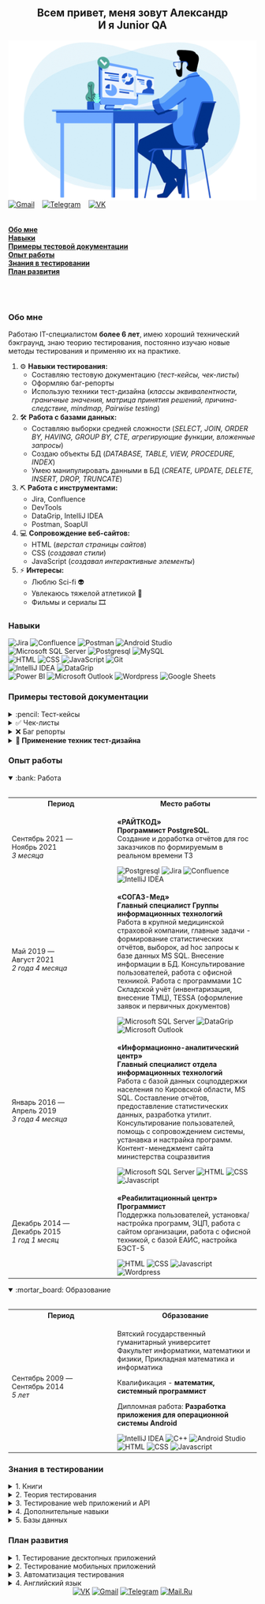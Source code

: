 <h2 align = "center"> Всем привет, меня зовут Александр</br> И я Junior QA </h2>  
<div>
  <img align='right' src="https://github.com/kozlofAlex/kozlofAlex/blob/main/img/Hiring-test.gif" width="550" />
</div></br>
<a href="mailto:kozlaleksan2013@gmail.com" target="_blank"><img width ="40" height = "40" alt="Gmail" src="https://cdn.worldvectorlogo.com/logos/gmail-icon.svg" /></a>&nbsp;&nbsp;&nbsp;
<a href="https://tlgg.ru/Alex_Kozlov_91" target="_blank"><img width ="40" height = "40" alt="Telegram" src="https://www.vectorlogo.zone/logos/telegram/telegram-icon.svg" /></a>&nbsp;&nbsp;&nbsp;
<a href="https://vk.com/id122275910" target="_blank"><img width ="40" height = "40" alt="VK" src="https://www.vectorlogo.zone/logos/vk/vk-icon.svg" /></a>&nbsp;&nbsp;&nbsp;
</br></br></br>
<a href= "https://github.com/kozlofAlex/kozlofAlex/blob/main/README.md#обо-мне"><b>Обо мне</b></a></br>
<a href= "https://github.com/kozlofAlex/kozlofAlex/blob/main/README.md#навыки"><b>Навыки</b></a></br>
<a href= "https://github.com/kozlofAlex/kozlofAlex/blob/main/README.md#примеры-тестовой-документации"><b>Примеры тестовой документации</b></a></br>
<a href= "https://github.com/kozlofAlex/kozlofAlex/blob/main/README.md#опыт-работы"><b>Опыт работы</b></a></br>
<a href= "https://github.com/kozlofAlex/kozlofAlex/blob/main/README.md#знания-в-тестировании"><b>Знания в тестировании</b></a></br>
<a href= "https://github.com/kozlofAlex/kozlofAlex/blob/main/README.md#план-развития"><b>План развития</b></a></br>
</br></br></br>  

### Обо мне
Работаю IT-специалистом **более 6 лет**, имею хороший технический бэкграунд, знаю теорию тестирования, постоянно изучаю новые методы тестирования и применяю их 
на практике.  
1. ⚙️ **Навыки тестирования:**  
    - Составляю тестовую документацию (*тест-кейсы, чек-листы*)   
    - Оформляю баг-репорты   
    - Использую техники тест-дизайна (*классы эквивалентности, граничные значения, матрица принятия решений, причина-следствие, mindmap, Pairwise testing*)  
2. 🛠️ **Работа с базами данных:**  
    - Составляю выборки средней сложности (*SELECT, JOIN, ORDER BY, HAVING, GROUP BY, CTE, агрегирующие функции, вложенные запросы*)  
    - Создаю объекты БД (*DATABASE, TABLE, VIEW, PROCEDURE, INDEX*)  
    - Умею манипулировать данными в БД (*CREATE, UPDATE, DELETE, INSERT, DROP, TRUNCATE*)  
3. ⛏️ **Работа с инструментами:**  
    - Jira, Confluence      
    - DevTools
    - DataGrip, IntelliJ IDEA   
    - Postman, SoapUI
4. 💻 **Сопровождение веб-сайтов:**  
    - HTML (*верстал страницы сайтов*)   
    - CSS (*создавал стили*)   
    - JavaScript (*создавал интерактивные элементы*)   
5. ⚡️ **Интересы:**  
    - Люблю Sci-fi 👽  
    - Увлекаюсь тяжелой атлетикой 💪  
    - Фильмы и сериалы 🎞️  

### Навыки  
<p>  
<img height = '22' title= 'Jira' src="https://img.shields.io/badge/Jira-Testing-informational?style=flat-square&logo=jira&logoColor=white&color=%230A0FFF">  
<img height = '22' title= 'Confluence' src="https://img.shields.io/badge/Confluence-Testing-informational?style=flat-square&logo=confluence&logoColor=white&color=%230A0FFF">  
<img height = '22' title= 'Postman' src="https://img.shields.io/badge/Postman-Testing-informational?style=flat-square&logo=Postman&logoColor=white&color=%230A0FFF">
<img height = '22' title= 'Android Studio' src="https://img.shields.io/badge/Android%20Studio-Testing-informational?style=flat-square&logo=android-studio&logoColor=white&color=%230A0FFF">
</br>
<img height = '22' title= 'Microsoft SQL Server' src="https://img.shields.io/badge/Microsoft%20SQL%20Server-DataBase-informational?style=flat-square&logo=microsoft%20sql%20server&logoColor=white&color=FF880F">      
<img height = '22' title= 'Postgresql' src="https://img.shields.io/badge/PostgreSQL-DataBase-informational?style=flat-square&logo=postgresql&logoColor=white&color=FF880F">
<img height = '22' title= 'MySQL' src="https://img.shields.io/badge/MySQL-DataBase-informational?style=flat-square&logo=mysql&logoColor=white&color=FF880F">
</br> 
<img height = '22' title= 'HTML' src="https://img.shields.io/badge/HTML-Web-informational?style=flat-square&logo=HTML5&logoColor=white&color=E34F26">
<img height = '22' title= 'CSS' src="https://img.shields.io/badge/CSS-Web-informational?style=flat-square&logo=css3&logoColor=white&color=E34F26">
<img height = '22' title= 'JavaScript' src="https://img.shields.io/badge/Javascript%20-Web-informational?style=flat-square&logo=javascript&logoColor=white&color=E34F26">    
<img height = '22' title= 'Git' src="https://img.shields.io/badge/Git-Web-informational?style=flat-square&logo=git&logoColor=white&color=E34F26">
</br> 
<img height = '22' title= 'IntelliJ IDEA' src="https://img.shields.io/badge/IntelliJ_IDEA-IDE-informational?style=flat-square&logo=intellij-idea&logoColor=white&color=34A853">  
<img height = '22' title= 'DataGrip' src="https://img.shields.io/badge/DataGrip-IDE-informational?style=flat-square&logo=datagrip&logoColor=white&color=34A853">
</br> 
<img height = '22' title= 'Power BI' src="https://img.shields.io/badge/Power_BI-Other-informational?style=flat-square&logo=power-bi&logoColor=white&color=F2C811">
<img height = '22' title= 'Microsoft Outlook' src="https://img.shields.io/badge/Microsoft_Outlook-Other-informational?style=flat-square&logo=microsoft-outlook&logoColor=white&color=F2C811">
<img height = '22' title= 'Wordpress' src="https://img.shields.io/badge/Wordpress-Other-informational?style=flat-square&logo=wordpress&logoColor=white&color=F2C811">
<img height = '22' title= 'Google Sheets' src="https://img.shields.io/badge/Google%20Sheets-Other-informational?style=flat-square&logo=google-sheets&logoColor=white&color=F2C811">
</p>
   
### Примеры тестовой документации
<details><summary>:pencil: Тест-кейсы</summary></br>
<div align="center">
<details> <summary>Пример #1</summary></br>
<table>
	<tr>
		<th>Поле</th>
		<th>Значение</th>
	</tr>
	<tr>
		<td><b>Идентификатор</b></td>
		<td>ТСPI99</td>
	</tr>
	<tr>
		<td><b>Приоритет</b></td>
		<td>2</td>
	</tr>
	<tr>
		<td><b>Требование*</b></td>
		<td>ТР140: открытые вакансии компании</td>
	</tr>
	<tr>
		<td><b>Модуль</b></td>
		<td>Вакансии</td>
	</tr>
		<td><b>Заголовок</b></td>
		<td>Отправка резюме на открытую вакансию</td>
	</tr>
	<tr>
		<td><b>Предусловия*</b></td>
		<td>Открыта главная страница сайта ******</td>
	</tr>
	<tr>
		<td><b>Шаги:</b></br>  
			<ol>
				<li> В верхнем меню сайта нажать на раздел "О компании"</li>
				<li> В открывшемся подменю нажать на раздел "Вакансии и карьера"</li>
				<li> Выбрать первую открытую вакансию и нажать на кнопку "Подробнее"</li>
				<li> Заполнить поле "Имя, Фамилия" = &lt;name, fam&gt;</li>
				<li> Заполнить поле "e-mail" = &lt;email&gt;</li>
				<li> Прикрепить файл &lt;file&gt; размером &lt;size&gt;</li>
				<li> Установить галочку в поле "Я согласен(а) с политикой конфиденциальности" </li>
				<li> Нажать кнопку "Отправить"</li>
		</td>
		<td><b>Ожидаемый результат:</b></br>  
			<ol>
				<li> Открыто меню с информацией о компании</li>
				<li> Открыта страница с информацией о вакансиях</li>
				<li> Открыто модальное окно с информацией о вакансии и формой для заполнения</li>
				<li> Поле "Имя, Фамилия" заполнено &lt;name, fam&gt;</li>
				<li> Поле "E-mail" заполнено &lt;email&gt;</li>
				<li> Прикреплен файл &lt;file&gt; размером &lt;size&gt;</li>
				<li> Установлена галочку в поле "Я согласен(а) с политикой конфиденциальности" </li>
				<li> В модальном окне отображено сообщение "Ваше резюме успешно отправлено" </li>
		</td>
	</tr>
	<tr>
		<td><b>Постусловия*</b></td>
		<td></td>
	</tr>
	<tr>
		<td><b>Комментарии**</b></td>
		<td></td>
	</tr>
</table>
<table>
	<tr>
		<th>positive</th>
		<th>name, fam</th>
		<th>email</th>
		<th>file</th>
		<th>size</th>
	</tr>
	<tr>
		<td>true</td>
		<td>Петр, Васильев</td>
		<td>pavasilev@mail.ru</td>
		<td>резюме</td>
		<td>200</td>
	</tr>
	<tr>
		<td>false</td>
		<td>Илья Александрович, Petrov</td>
		<td>pavasilev@@mail.ru</td>
		<td>@$#%%^</td>
		<td>251</td>
	</tr>
</table>
<div align="left">
* - дополнительные поля </br>
** - можно указать идентификатор бага
</div>
</details>
<details> <summary>Пример #2</summary></br>
<table>
	<tr>
		<th>Поле</th>
		<th>Значение</th>
	</tr>
	<tr>
		<td><b>Идентификатор</b></td>
		<td>ТСPI101</td>
	</tr>
	<tr>
		<td><b>Приоритет</b></td>
		<td>1</td>
	</tr>
	<tr>
		<td><b>Требование*</b></td>
		<td>ТР101: локализованные версии сайта</td>
	</tr>
	<tr>
		<td><b>Модуль</b></td>
		<td>Локализация</td>
	</tr>
		<td><b>Заголовок</b></td>
		<td>Проверка версии сайта для китайского рынка</td>
	</tr>
	<tr>
		<td><b>Предусловия*</b></td>
		<td></td>
	</tr>
	<tr>
		<td><b>Шаги:</b></br>  
			<ol>
				<li> Открыть домашнюю страницу сайта ******.ru</li>
				<li> В верхнем меню сайта навести курсор на кнопку "Россия"</li>
				<li> Нажать в ниспадающем меню на пункт China</li>
		</td>
		<td><b>Ожидаемый результат:</b></br>  
			<ol>
				<li> Открыта страница сайта ******.ru</li>
				<li> Открылось меню для выбора языка</li>
				<li> Открыта домашняя страница сайта  ******.ch</li>
		</td>
	</tr>
	<tr>
		<td><b>Постусловия*</b></td>
		<td></td>
	</tr>
	<tr>
		<td><b>Комментарии**</b></td>
		<td>Дефект: PI101</td>
	</tr>
</table>
<div align="left">
* - дополнительные поля </br>
** - можно указать идентификатор бага
</div>
</details>
</div>
</details>
<details> <summary>✅ Чек-листы</summary></br>
<div align="center">
<table>
	<tr>
		<th>Поле</th>
		<th>Значение</th>
	</tr>
	<tr>
		<td><b>Автор</b></td>
		<td>Козлов А.В.</td>
	</tr>
	<tr>
		<td><b>Дата</b></td>
		<td>2022/01/01</td>
	</tr>
	<tr>
		<td><b>Окружение</b></td>
		<td>Windows 10 Pro, bild 19044.1741 </br> Google Chrome, bild 102.0.5005.63</td>
	</tr>
	<tr>
		<td><b>Bild</b></td>
		<td>1.3456</td>
	</tr>
	<tr>
		<td colspan= "2" align = "center"><b>Проверка локализованных версий сайта</b></td>
	</tr>
	<tr>
		<td><b>Россия</b></td>
		<td align = "center">✅</td>
	</tr>
	<tr>
		<td><b>Беларусь</b></td>
		<td align = "center">✅</td>
	</tr>
	<tr>
		<td><b>Казахстан</b></td>
		<td align = "center">✅</td>
	</tr>
	<tr>
		<td><b>Украина</b></td>
		<td align = "center">✅</td>
	</tr>
	<tr>
		<td><b>Europe</b></td>
		<td align = "center">✅</td>
	</tr>
	<tr>
		<td><b>Romania</b></td>
		<td align = "center">❌</td>
	</tr>
	<tr>
		<td><b>United States</b></td>
		<td align = "center">✅</td>
	</tr>
	<tr>
		<td><b>China</b></td>
		<td align = "center">❌</td>
	</tr>
	<tr>
		<td colspan= "2" align = "center"><b>Способы связи</b></td>
	</tr>
	<tr>
		<td><b>Открытая линия (чат)</b></td>
		<td align = "center">✅</td>
	</tr>
	<tr>
		<td><b>Viber</b></td>
		<td align = "center">❌</td>
	</tr>
	<tr>
		<td><b>Telegram</b></td>
		<td align = "center">✅</td>
	</tr>
	<tr>
		<td><b>Вконтакте</b></td>
		<td align = "center">✅</td>
	</tr>
	<tr>
		<td><b>Bitrix24</b></td>
		<td align = "center">✅</td>
	</tr>
</table>	
</div>
</details>

<details> <summary>❌ Баг репорты</summary></br>
<div align="center">
<details> <summary>Пример #1</summary></br>
<table>
	<tr>
		<th>Поле</th>
		<th>Описание</th>
	</tr>
	<tr>
		<td><b>ID</b></td>
		<td>PI100</td>
	</tr>
	<tr>
		<td><b>Summary</b></td>
		<td>При изменении локализации на United States отсутствует возможность вернуться на локализацию Россия</td>
	</tr>
	<tr>
		<td><b>Type</b></td>
		<td>Defect</td>
	</tr>
	<tr>
		<td><b>Bild</b></td>
		<td>1.3456</td>
	</tr>
	<tr>
		<td><b>Priority</b></td>
		<td>Low</td>
	</tr>
	<tr>
		<td><b>Severity</b></td>
		<td>Major</td>
	</tr>
	<tr>
		<td><b>Status</b></td>
		<td>Open</td>
	</tr>
	<tr>
		<td><b>Environment</b></td>
		<td>Windows 10 Pro, bild 19044.1741</br> Google Chrome, bild 102.0.5005.63</td>
	</tr>
	<tr>
		<td><b>Description</b></td>
		<td><b>Шаги для воспроизведения:</b></br> 
			&nbsp;&nbsp;1. Открыть сайт ******</br>
			&nbsp;&nbsp;2. Навести курсор на кнопку для смены локализации</br>
			&nbsp;&nbsp;3. Выбрать локализацию United States</br>
		     <b>Фактический результат: </b>при переходе на англоязычную версию сайта отсутствует возможность сменить локализацию на Russia</br>
		     <b>Ожидаемый результат: </b>переход на англоязычную версию сайта, на которой присутствует возможность смены локализации на Russia
		</td>
	</tr>
	<tr>
		<td><b>Attachments</b></td>
		<td><a href= "https://github.com/kozlofAlex/testing/blob/main/img/PI100_2.png"><img align='left' src="https://github.com/kozlofAlex/testing/blob/main/img/PI100_2.png" width="150" height="100"/></a>
	<a href= "https://github.com/kozlofAlex/testing/blob/main/img/PI100.png"><img align='left' src="https://github.com/kozlofAlex/testing/blob/main/img/PI100.png" width="150" height="100"/></a>
	</td>
	</tr>
	<tr>
		<td><b>Author</b></td>
		<td>Alex</td>
	</tr>
	<tr>
		<td><b>Assigned to</b></td>
		<td>-</td>
	</tr>
	<tr>
		<td><b>Date</b></td>
		<td>2022/01/12</td>
	</tr>
</table>
</details>
<details> <summary>Пример #2</summary></br>
<table>
	<tr>
		<th>Поле</th>
		<th>Описание</th>
	</tr>
	<tr>
		<td><b>ID</b></td>
		<td>PI101</td>
	</tr>
	<tr>
		<td><b>Summary</b></td>
		<td>При изменении локализации на China открывается сайт с ошибкой ERR_CERT_DATE_INVALID</td>
	</tr>
	<tr>
		<td><b>Type</b></td>
		<td>Defect</td>
	</tr>
	<tr>
		<td><b>Bild</b></td>
		<td>1.3456</td>
	</tr>
	<tr>
		<td><b>Priority</b></td>
		<td>Low</td>
	</tr>
	<tr>
		<td><b>Severity</b></td>
		<td>Critical</td>
	</tr>
	<tr>
		<td><b>Status</b></td>
		<td>Open</td>
	</tr>
	<tr>
		<td><b>Environment</b></td>
		<td>Windows 10 Pro, bild 19044.1741</br> Google Chrome, bild 102.0.5005.63</td>
	</tr>
	<tr>
		<td><b>Description</b></td>
		<td><b>Шаги для воспроизведения:</b></br> 
			&nbsp;&nbsp;1. Открыть сайт ******</br>
			&nbsp;&nbsp;2. Навести курсор на кнопку для смены локализации</br>
			&nbsp;&nbsp;3. Выбрать локализацию China</br>
		     <b>Фактический результат: </b>открывается страница с ошибкой "Подключение не защищено (NET::ERR_CERT_DATE_INVALID)"</br>
		     <b>Ожидаемый результат: </b>переход на версию сайта для китайского рынка
		</td>
	</tr>
	<tr>
		<td><b>Attachments</b></td>
		<td><a href= "https://github.com/kozlofAlex/testing/blob/main/img/PI101.png"><img align='left' src="https://github.com/kozlofAlex/testing/blob/main/img/PI101.png" width="150" height="100"/></a><a href= "https://github.com/kozlofAlex/testing/blob/main/img/PI101_2.png"><img align='left' src="https://github.com/kozlofAlex/testing/blob/main/img/PI101_2.png" width="150" height="100"/></a></td>
	</tr>
	<tr>
		<td><b>Author</b></td>
		<td>Alex</td>
	</tr>
	<tr>
		<td><b>Assigned to</b></td>
		<td>-</td>
	</tr>
	<tr>
		<td><b>Date</b></td>
		<td>2022/01/12</td>
	</tr>
</table>
</details>
<details> <summary>Пример #3</summary></br>
<table>
	<tr>
		<th>Поле</th>
		<th>Описание</th>
	</tr>
	<tr>
		<td><b>ID</b></td>
		<td>PI102</td>
	</tr>
	<tr>
		<td><b>Summary</b></td>
		<td>Страница ******: при установке ширины браузера меньше 768px надпись в кнопке Заказа тарифа смещается</td>
	</tr>
	<tr>
		<td><b>Type</b></td>
		<td>Defect</td>
	</tr>
	<tr>
		<td><b>Bild</b></td>
		<td>1.3456</td>
	</tr>
	<tr>
		<td><b>Priority</b></td>
		<td>Low</td>
	</tr>
	<tr>
		<td><b>Severity</b></td>
		<td>Minor</td>
	</tr>
	<tr>
		<td><b>Status</b></td>
		<td>Open</td>
	</tr>
	<tr>
		<td><b>Environment</b></td>
		<td>Windows 10, Pro bild 19044.1741</br> Google Chrome, bild 102.0.5005.63</td>
	</tr>
	<tr>
		<td><b>Description</b></td>
		<td><b>Шаги для воспроизведения:</b></br> 
			&nbsp;&nbsp;1. Открыть сайт ******</br>
			&nbsp;&nbsp;2. Перейти на страницу ******</br>
			&nbsp;&nbsp;3. Установить ширину браузера 768px или меньше</br>
		     <b>Фактический результат: </b>надпись Заказать в разделе тарифа выступает за границы кнопки</br>
		     <b>Ожидаемый результат: </b>размер шрифта надписи уменьшается пропорционально кнопки
		</td>
	</tr>
	<tr>
		<td><b>Attachments</b></td>
		<td><a href= "https://github.com/kozlofAlex/testing/blob/main/img/PI102.png"><img align='left' src="https://github.com/kozlofAlex/testing/blob/main/img/PI102.png" width="150" height="100"/></a></td>
	</tr>
	<tr>
		<td><b>Author</b></td>
		<td>Alex</td>
	</tr>
	<tr>
		<td><b>Assigned to</b></td>
		<td>-</td>
	</tr>
	<tr>
		<td><b>Date</b></td>
		<td>2022/01/12</td>
	</tr>
</table>
</details>
</div>
</details>
<details> <summary><b>📓 Применение техник тест-дизайна</b></summary><br>
<div align="center">
<details> <summary>Попарное тестирование</summary></br>
<p>Суть метода <b>попарного тестирования</b> в том, что каждое значение каждого проверяемого параметра должно быть протестировано на взаимодействие с каждым значением всех остальных параметров</p>
<img  width ="500" src="https://github.com/kozlofAlex/kozlofAlex/blob/main/img/Pairwise%20testing.png" /></br> </br> 
<table>
	<tr>
		<th>Лицензия</th>
		<th>База данных на</th>
		<th>Рабочих мест</th>
		<th>Автосервис</th>
	</tr>
	<tr>
		<td>есть</td>
		<td>SQLite</td>
		<td>1</td>
		<td>да</td>
	</tr>
	<tr>
		<td>нет</td>
		<td>SQL</td>
		<td>2</td>
		<td>нет</td>
	</tr>
	<tr>
		<td></td>
		<td></td>
		<td>3</td>
		<td></td>
	</tr>
</table></br>
<b>Всего комбинаций: 2*2*3*2 = 24</b> </br> </br> 
<table>
	<tr>
		<th width="200"></th>
		<th>Варианты</th>
		<th width ="90">ТС1</th>
		<th width ="90">ТС2</th>
		<th width ="90">ТС3</th>
		<th width ="90">ТС4</th>
		<th width ="90">ТС5</th>
		<th width ="90">ТС6</th>
		<th>...</th>
		<th width ="90">ТС22</th>
		<th width ="90">ТС23</th>
		<th width ="90">ТС24</th>
	</tr>
	<tr>
		<td><b>Лицензия</b></td>
		<td><b>нет/есть</b></td>
		<td>есть</td>
		<td>есть</td>
		<td>есть</td>
		<td>есть</td>
		<td>есть</td>
		<td>есть</td>
		<td>...</td>
		<td>нет</td>
		<td>нет</td>
		<td>нет</td>
	</tr>
	<tr>
		<td><b>База данных на</b></td>
		<td><b>SQLite/SQL</b></td>
		<td>SQLite</td>
		<td>SQLite</td>
		<td>SQLite</td>
		<td>SQLite</td>
		<td>SQLite</td>
		<td>SQLite</td>
		<td>...</td>
		<td>SQL</td>
		<td>SQL</td>
		<td>SQL</td>
	</tr>
	<tr>
		<td><b>Автосервис</b></td>
		<td><b>да/нет</b></td>
		<td>да</td>
		<td>да</td>
		<td>да</td>
		<td>нет</td>
		<td>нет</td>
		<td>нет</td>
		<td>...</td>
		<td>нет</td>
		<td>нет</td>
		<td>нет</td>
	</tr>
	<tr>
		<td><b>Рабочих мест</b></td>
		<td><b>1/2/3</b></td>
		<td>1</td>
		<td>2</td>
		<td>3</td>
		<td>1</td>
		<td>2</td>
		<td>3</td>
		<td>...</td>
		<td>1</td>
		<td>2</td>
		<td>3</td>
	</tr>
</table>
<img height = "100" src="https://github.com/kozlofAlex/kozlofAlex/blob/main/img/down.svg" /> </br>
<b>Всего комбинаций = 8</b> </br> </br>
<table>
	<tr>
		<th  width="200"></th>
		<th>Варианты</th>
		<th width ="90">ТС1</th>
		<th width ="90">ТС2</th>
		<th width ="90">ТС3</th>
		<th width ="90">ТС4</th>
		<th width ="90">ТС5</th>
		<th width ="90">ТС6</th>
		<th width ="90">ТС7</th>
		<th width ="90">ТС8</th>
	</tr>
	<tr>
		<td><b>Рабочих мест</b></td>
		<td><b>1/2/3</b></td>
		<td>1</td>
		<td>1</td>
		<td>2</td>
		<td>2</td>
		<td>2</td>
		<td>3</td>
		<td>3</td>
		<td>3</td>
	</tr>
	<tr>
		<td><b>Лицензия</b></td>
		<td><b>нет/есть</b></td>
		<td>есть</td>
		<td>нет</td>
		<td>есть</td>
		<td>есть</td>
		<td>нет</td>
		<td>есть</td>
		<td>есть</td>
		<td>нет</td>
	</tr>
	<tr>
		<td><b>База данных на</b></td>
		<td><b>SQLite/SQL</b></td>
		<td>SQLite</td>
		<td>SQL</td>
		<td>SQLite</td>
		<td>SQL</td>
		<td>SQLite</td>
		<td>SQL</td>
		<td>SQLite</td>
		<td>SQL</td>
	</tr>
	<tr>
		<td><b>Автосервис</b></td>
		<td><b>да/нет</b></td>
		<td>да</td>
		<td>нет</td>
		<td>нет</td>
		<td>да</td>
		<td>нет</td>
		<td>нет</td>
		<td>нет</td>
		<td>да</td>
	</tr>
</table>
</details>

<details> <summary>Матрица принятия решений</summary></br>
<p><b>Матрица принятия решений (Decision Table Testing)</b> — показывает возможные комбинации входных данных и ожидаемых результатов.</p>
<img  width ="700" src="https://github.com/kozlofAlex/kozlofAlex/blob/main/img/reg.png" /></br> </br> 
<table>
	<tr>
		<th></th>
		<th>Правило 1</th>
		<th>Правило 2</th>
		<th>Правило 3</th>
		<th>Правило 4</th>
		<th>Правило 5</th>
		<th>Правило 6</th>
		<th>Правило 7</th>
		<th>Правило 8</th>
	</tr>
	<tr>
		<td colspan="9" align="center"><b>Условия</b></td>
	</tr>
	<tr>
		<td><b>Логин</b></td>
		<td>+</td>
		<td>-</td>
		<td>+</td>
		<td>+</td>
		<td>-</td>
		<td>-</td>
		<td>-</td>
		<td>+</td>
	</tr>
	<tr>
		<td><b>Пароль</b></td>
		<td>+</td>
		<td>+</td>
		<td>-</td>
		<td>+</td>
		<td>-</td>
		<td>-</td>
		<td>+</td>
		<td>-</td>
	</tr>
	<tr>
		<td><b>CAPTCHA</b></td>
		<td>+</td>
		<td>+</td>
		<td>+</td>
		<td>-</td>
		<td>-</td>
		<td>+</td>
		<td>-</td>
		<td>-</td>
	</tr>
	<tr>
		<td colspan="9" align="center"><b>Действия</b></td>
	</tr>
	<tr>
		<td><b>Успешная регистрация</b></td>
		<td>+</td>
		<td></td>
		<td></td>
		<td></td>
		<td></td>
		<td></td>
		<td></td>
		<td></td>
	</tr>
	<tr>
		<td><b>Логин должен быть не менее 3 символов</b></td>
		<td></td>
		<td>+</td>
		<td></td>
		<td></td>
		<td>+</td>
		<td>+</td>
		<td>+</td>
		<td></td>
	</tr>
	<tr>
		<td><b>Пароль должен быть не менее 6 символов длиной</b></td>
		<td></td>
		<td></td>
		<td>+</td>
		<td></td>
		<td>+</td>
		<td>+</td>
		<td></td>
		<td>+</td>
	</tr>
	<tr>
		<td><b>Заполните обязательное поле</b></td>
		<td></td>
		<td></td>
		<td></td>
		<td>+</td>
		<td>+</td>
		<td></td>
		<td>+</td>
		<td>+</td>
	</tr>
</table>
</details>
</div>
</details>

### Опыт работы
<details open> <summary> :bank: Работа</summary></br>
<table>
	<tr>
		<th  width="200">Период</th>
		<th>Место работы</th>
	</tr>
	<tr>
		<td>Сентябрь 2021 — </br>Ноябрь 2021 </br><i>3 месяца</i></td>
		<td><p><b>«РАЙТКОД»</b></br>
		<b>Программист PostgreSQL.</b></br>
		Создание и доработка отчётов для гос заказчиков по формируемым в реальном времени ТЗ</br></p>
<img  height = '23' title= 'Postgresql' src="https://img.shields.io/badge/PostgreSQL-f6f8fa?style=flat-square&logo=postgresql&logoColor=316192">
<img  height = '23' title= 'Jira' src="https://img.shields.io/badge/Jira-f6f8fa.svg?style=flat-square&logo=jira&logoColor=%230A0FFF">
<img  height = '23' title= 'Confluence' src="https://img.shields.io/badge/Confluence-f6f8fa.svg?style=flat-square&logo=confluence&logoColor=0052cc">
<img  height = '23' title= 'IntelliJ IDEA' src="https://img.shields.io/badge/IntelliJ_IDEA-f6f8fa.svg?style=flat-square&logo=intellij-idea&logoColor=000000">
		</td>
	</tr>
	<tr>
		<td>Май 2019 — </br>Август 2021</br><i>2 года 4 месяца</i></td>
		<td><p><b>«СОГАЗ-Мед»</b></br>
		<b>Главный специалист Группы информационных технологий</b></br> 
		Работа в крупной медицинской страховой компании, главные задачи - формирование статистических отчётов, выборок, ad hoc запросы к базе данных MS SQL. Внесение информации в БД.  
	        Консультирование пользователей, работа с офисной техникой. 
		Работа с программами 1С Складской учёт (инвентаризация, внесение ТМЦ), TESSA (оформление заявок и первичных документов)</br></p> 
<img height = '23' title= 'Microsoft SQL Server' src="https://img.shields.io/badge/Microsoft%20SQL%20Server-ffffff?style=flat-square&logo=microsoft%20sql%20server&logoColor=CC2927">
<img height = '23' title= 'DataGrip' src="https://img.shields.io/badge/DataGrip-ffffff.svg?style=flat-square&logo=datagrip&logoColor=000000">
<img height = '23' title= 'Microsoft Outlook' src="https://img.shields.io/badge/Microsoft_Outlook-ffffff?style=flat-square&logo=microsoft-outlook&logoColor=0078D4">
	</td>
	</tr>
	<tr>
		<td>Январь 2016 — </br>Апрель 2019 </br><i>3 года 4 месяца</i></td>
		<td><p><b>«Информационно-аналитический центр»</b></br>
		<b>Главный специалист отдела информационных технологий</b></br>
		Работа с базой данных соцподдержки населения по Кировской области, MS SQL.
		Составление отчётов, предоставление статистических данных, разработка утилит. 
		Консультирование пользователей, помощь с сопровождением системы, устанавка и настрайка программ.</br>
		Контент-менеджмент сайта министерства соцразвития</br></p> 
<img height = '23' title= 'Microsoft SQL Server' src="https://img.shields.io/badge/Microsoft%20SQL%20Server-f6f8fa?style=flat-square&logo=microsoft%20sql%20server&logoColor=CC2927">
<img height = '23' title= 'HTML' src="https://img.shields.io/badge/-HTML-f6f8fa?style=flat-square&logo=HTML5&logoColor=E34F26">
<img height = '23' title= 'CSS' src="https://img.shields.io/badge/CSS-f6f8fa?style=flat-square&logo=css3&logoColor=1572B6">
<img height = '23' title= 'Javascript' src="https://img.shields.io/badge/JavaScript%20-f6f8fa.svg?&style=flat-square&logo=javascript&logoColor=%23F7DF1E"> 	
	</td>
	</tr>
	<tr>
		<td>Декабрь 2014 — </br>Декабрь 2015</br><i>1 год 1 месяц</i></td>
		<td><p><b>«Реабилитационный центр»</b></br>
		<b>Программист</b></br>
		Поддержка пользователей, установка/настройка программ, ЭЦП, работа с сайтом организации, работа с офисной техникой, с базой ЕАИС, настройка БЭСТ-5</br></p>  
<img height = '23' title= 'HTML' src="https://img.shields.io/badge/-HTML-ffffff?style=flat-square&logo=HTML5&logoColor=E34F26">
<img height = '23' title= 'CSS' src="https://img.shields.io/badge/CSS-ffffff?style=flat-square&logo=css3&logoColor=1572B6">
<img height = '23' title= 'Javascript' src="https://img.shields.io/badge/JavaScript%20-ffffff.svg?&style=flat-square&logo=javascript&logoColor=%23F7DF1E"> 
<img height = '23' title= 'Wordpress' src="https://img.shields.io/badge/Wordpress-ffffff?style=flat-square&logo=wordpress&logoColor=21759B">
	</td>
	</tr>
</table>
</details>

<details open><summary> :mortar_board: Образование</summary></br>
<table>
	<tr>
		<th width="200">Период</th>
		<th>Образование</th>
	</tr>
	<tr>
		<td>Сентябрь 2009 — </br>Сентябрь 2014</br><i>5 лет</i></td>
		<td><p><p>Вятский государственный гуманитарный университет</br>    
                 Факультет информатики, математики и физики, Прикладная математика и информатика</p>
		 <p>Квалификация - <b>математик, системный программист</b></p>   
                 Дипломная работа: <b>Разработка приложения для операционной системы Android</b></br></p> 
<img height = '23' title= 'IntelliJ IDEA' src="https://img.shields.io/badge/IntelliJ_IDEA-f6f8fa.svg?style=flat-square&logo=intellij-idea&logoColor=000000">
<img height = '23' title= 'C++' src="https://img.shields.io/badge/C++-f6f8fa?style=flat-square&logo=cplusplus&logoColor=00599C">
<img height = '23' title= 'Android Studio' src="https://img.shields.io/badge/Android%20Studio-f6f8fa.svg?style=flat-square&logo=android-studio&logoColor=3DDC84"> 
<img height = '23' title= 'HTML' src="https://img.shields.io/badge/-HTML-f6f8fa?style=flat-square&logo=HTML5&logoColor=E34F26">
<img height = '23' title= 'CSS' src="https://img.shields.io/badge/CSS-f6f8fa?style=flat-square&logo=css3&logoColor=1572B6">
<img height = '23' title= 'Javascript' src="https://img.shields.io/badge/JavaScript%20-f6f8fa.svg?&style=flat-square&logo=javascript&logoColor=%23F7DF1E">
	</td>
	</tr>
</table>
</details>

### Знания в тестировании
<details> <summary>1. Книги</summary></br>
   <table>
  <thead align="center">
    <tr border: none;>
      <td><b>Название</b></td>
      <td><b>Статус</b></td>
      <td><b>Рейтинг</b></td>
    </tr>
  </thead>
  <tbody>
    <tr>
      <td>«Тестирование Дот Ком» Р. Савин</td>
      <td><img src="https://img.shields.io/badge/Прочитано-100%25-blue?style=plastic&logo&logoColor=white"></td>	    
      <td><img alt="Stars" src="https://img.shields.io/badge/Мой рейтинг-4.5%2F5%20-brightgreen"/></td>
    </tr>
    <tr>
      <td>«A Practitioner’s Guide to Software Test Design», L. Copeland</td>
      <td><img src="https://img.shields.io/badge/Прочитано-50%25-blue?style=plastic&logo&logoColor=white"></td>    
      <td><img alt="Stars" src="https://img.shields.io/badge/Мой рейтинг-4.3%2F5%20-brightgreen"/></td>
    </tr>
    <tr>
      <td>«Тестирование программного обеспечения. Базовый курс», С. Куликов</td>
      <td><img src="https://img.shields.io/badge/Прочитано-0%25-blue?style=plastic&logo&logoColor=white"></td>   	    
      <td></td>
    </tr>
    <tr>
      <td>«Идеальное программное обеспечение и другие иллюзии в тестировании», Д. Вайнберг</td>
      <td><img src="https://img.shields.io/badge/Прочитано-0%25-blue?style=plastic&logo&logoColor=white"></td>   	    
      <td></td>
    </tr>
    <tr>
      <td>«Искусство тестирования программ», Г. Майерс, Т. Баджетт, К. Сандлер</td>
      <td><img src="https://img.shields.io/badge/Прочитано-0%25-blue?style=plastic&logo&logoColor=white"></td>   	    
      <td></td>
    </tr>
  </tbody>
</table>
</details>
<details> <summary>2. Теория тестирования</summary>
  <ol>
	 <a href="https://github.com/kozlofAlex/kozlofAlex/blob/main/1.%20Testing%20theory.md" ><li>Основные понятия</li></a>
  	 <a href="https://github.com/kozlofAlex/kozlofAlex/blob/main/1.%20Testing%20theory.md" ><li>Обязанности тестировщика</li></a>
   	 <a href="https://github.com/kozlofAlex/kozlofAlex/blob/main/1.%20Testing%20theory.md" ><li>Принципы тестирования</li></a>
   	 <a href="https://github.com/kozlofAlex/kozlofAlex/blob/main/1.%20Testing%20theory.md" ><li>Отличия QA и QC и Testing</li></a>
   	 <a href="https://github.com/kozlofAlex/kozlofAlex/blob/main/1.%20Testing%20theory.md" ><li>Верификация и валидация</li></a>
   	 <a href="https://github.com/kozlofAlex/kozlofAlex/blob/main/1.%20Testing%20theory.md" ><li>Уровни тестирования</li></a>
   	 <a href="https://github.com/kozlofAlex/kozlofAlex/blob/main/1.%20Testing%20theory.md" ><li>Жизненный цикл тестирования (STLC</li></a>
   	 <a href="https://github.com/kozlofAlex/kozlofAlex/blob/main/1.%20Testing%20theory.md" ><li>Жизненный цикл ПО (SDLC)</li></a>
   	 <a href="https://github.com/kozlofAlex/kozlofAlex/blob/main/1.%20Testing%20theory.md" ><li>Модели разработки ПО</li></a>
   	 <a href="https://github.com/kozlofAlex/kozlofAlex/blob/main/1.%20Testing%20theory.md" ><li>SCRUM</li></a>
   	 <a href="https://github.com/kozlofAlex/kozlofAlex/blob/main/1.%20Testing%20theory.md" ><li>Требования и их анализ</li></a>
  	 <a href="https://github.com/kozlofAlex/kozlofAlex/blob/main/1.%20Testing%20theory.md" ><li>Отчёт о дефекте</li></a>
  	 <a href="https://github.com/kozlofAlex/kozlofAlex/blob/main/1.%20Testing%20theory.md" ><li>Severity vs Priority</li></a>
   	 <a href="https://github.com/kozlofAlex/kozlofAlex/blob/main/1.%20Testing%20theory.md" ><li>Основные виды тестирования ПО</li></a>
   	 <a href="https://github.com/kozlofAlex/kozlofAlex/blob/main/1.%20Testing%20theory.md" ><li>Техники тест-дизайна</li></a>
   	 <a href="https://github.com/kozlofAlex/kozlofAlex/blob/main/1.%20Testing%20theory.md" ><li>Тестовая документация</li></a>
   	 <a href="https://github.com/kozlofAlex/kozlofAlex/blob/main/1.%20Testing%20theory.md" ><li>Метрики тестирования</li></a>
   </ol>
</details>
<details> <summary>3. Тестирование web приложений и API</summary>
   <ol>
	<a href="https://github.com/kozlofAlex/kozlofAlex/blob/main/2.%20Testing%20Web%20and%20API.md" ><li>Клиент-серверная архитектура</li></a>
   	<a href="https://github.com/kozlofAlex/kozlofAlex/blob/main/2.%20Testing%20Web%20and%20API.md" ><li>HTTP- протокол, структура запроса и ответа</li></a>
   	<a href="https://github.com/kozlofAlex/kozlofAlex/blob/main/2.%20Testing%20Web%20and%20API.md" ><li>API</li></a>
   	<a href="https://github.com/kozlofAlex/kozlofAlex/blob/main/2.%20Testing%20Web%20and%20API.md" ><li>Что происходит при отправке запроса на сервер</li></a>
   	<a href="https://github.com/kozlofAlex/kozlofAlex/blob/main/2.%20Testing%20Web%20and%20API.md" ><li>HTTP - методы</li></a>
   	<a href="https://github.com/kozlofAlex/kozlofAlex/blob/main/2.%20Testing%20Web%20and%20API.md" ><li>Коды ответов HTTP-сервера</li></a>
   	<a href="https://github.com/kozlofAlex/kozlofAlex/blob/main/2.%20Testing%20Web%20and%20API.md" ><li>Работа с сетями</li></a>
   	<a href="https://github.com/kozlofAlex/kozlofAlex/blob/main/2.%20Testing%20Web%20and%20API.md" ><li>Кэш, куки, веб-сокет</li></a>
   	<a href="https://github.com/kozlofAlex/kozlofAlex/blob/main/2.%20Testing%20Web%20and%20API.md" ><li>HTML, CSS, JS</li></a>
   	<a href="https://github.com/kozlofAlex/kozlofAlex/blob/main/2.%20Testing%20Web%20and%20API.md" ><li>Работа с DevTools</li></a>
   	<a href="https://github.com/kozlofAlex/kozlofAlex/blob/main/2.%20Testing%20Web%20and%20API.md" ><li>Веб-сервисы. Особенности (и отличия) REST и SOAP</li></a>
   	<a href="https://github.com/kozlofAlex/kozlofAlex/blob/main/2.%20Testing%20Web%20and%20API.md" ><li> Анализаторы траффика Charles Proxy/Fiddler</li></a>
   	<a href="https://github.com/kozlofAlex/kozlofAlex/blob/main/2.%20Testing%20Web%20and%20API.md" ><li>Знание Postman, SoapUI</li></a>
   	<a href="https://github.com/kozlofAlex/kozlofAlex/blob/main/2.%20Testing%20Web%20and%20API.md" ><li>Идентификация, аутентификация, авторизация</li></a>
   	<a href="https://github.com/kozlofAlex/kozlofAlex/blob/main/2.%20Testing%20Web%20and%20API.md" ><li>Виды авторизация</li></a>
   	<a href="https://github.com/kozlofAlex/kozlofAlex/blob/main/2.%20Testing%20Web%20and%20API.md" ><li>Тестирование веб форм и веб элементов</li></a>
   	<a href="https://github.com/kozlofAlex/kozlofAlex/blob/main/2.%20Testing%20Web%20and%20API.md" ><li>Анализ логов (Kibana, Elasticsearch)</li></a>
   </ol>
</details>

<details> <summary>4. Дополнительные навыки</a></summary> 
    <ol>
	<a href="https://github.com/kozlofAlex/kozlofAlex/blob/main/3.%20Other%20skills.md" ><li>Работа с командной строкой (Windows, Linux), Bash</li></a>
   	<a href="https://github.com/kozlofAlex/kozlofAlex/blob/main/3.%20Other%20skills.md" ><li>Знание Jmeter (инструмент нагрузочного тестирования)</li></a>
   	<a href="https://github.com/kozlofAlex/kozlofAlex/blob/main/3.%20Other%20skills.md" ><li>PixelPerfect (инструмент тестирования GUI)</li></a>
  	<a href="https://github.com/kozlofAlex/kozlofAlex/blob/main/3.%20Other%20skills.md" ><li>Ведение деловой переписки</li></a>
 	<a href="https://github.com/kozlofAlex/kozlofAlex/blob/main/3.%20Other%20skills.md" ><li>Знание Git</li></a>
  	<a href="https://github.com/kozlofAlex/kozlofAlex/blob/main/3.%20Other%20skills.md" ><li>CI/CD</li></a>
   	<a href="https://github.com/kozlofAlex/kozlofAlex/blob/main/3.%20Other%20skills.md" ><li>Тестирование "Железа"</li></a>
   	<a href="https://github.com/kozlofAlex/kozlofAlex/blob/main/3.%20Other%20skills.md" ><li>Работа с виртуальными машинами</li></a>
   </ol>
</details>
   
<details> <summary>5. Базы данных</a></summary>
   <ol>
	<a href="https://github.com/kozlofAlex/kozlofAlex/blob/main/4.%20BD.md" ><li>Виды баз данных</li></a>
   	<a href="https://github.com/kozlofAlex/kozlofAlex/blob/main/4.%20BD.md" ><li>Нормальные формы</li></a>
   	<a href="https://github.com/kozlofAlex/kozlofAlex/blob/main/4.%20BD.md" ><li>БД и СУБД (полулярные СУБД) </li></a>
   	<a href="https://github.com/kozlofAlex/kozlofAlex/blob/main/4.%20BD.md" ><li>SQL</li></a>
   	<a href="https://github.com/kozlofAlex/kozlofAlex/blob/main/4.%20BD.md" ><li>NoSQL на примере MongoDB</li></a>
   </ol>
</details>    

### План развития  
 <details> <summary>1. Тестирование десктопных приложений</summary><br></details>
 <details> <summary>2. Тестирование мобильных приложений</summary><br></details>   
 <details> <summary>3. Автоматизация тестирования</summary><br></details>
 <details> <summary>4. Английский язык</summary><br></details>

<div align="center">
<a href="https://vk.com/id122275910" target="_blank"><img alt="VK" src="https://img.shields.io/badge/вконтакте-%232E87FB.svg?&style=for-the-badge&logo=vk&logoColor=white" /></a>
<a href="mailto:kozlaleksan2013@gmail.com" target="_blank"><img alt="Gmail" src="https://img.shields.io/badge/Gmail-D14836?style=for-the-badge&logo=gmail&logoColor=white" /></a>
<a href="https://tlgg.ru/Alex_Kozlov_91" target="_blank"><img alt="Telegram" src="https://img.shields.io/badge/Telegram-2CA5E0?style=for-the-badge&logo=telegram&logoColor=white" /></a>
<a href="mailto:kozlaleksan2009@mail.ru" target="_blank"><img alt="Mail.Ru" src="https://img.shields.io/badge/Mail.Ru-005FF9?style=for-the-badge&logo=maildotru&logoColor=white" /></a>
</div>
